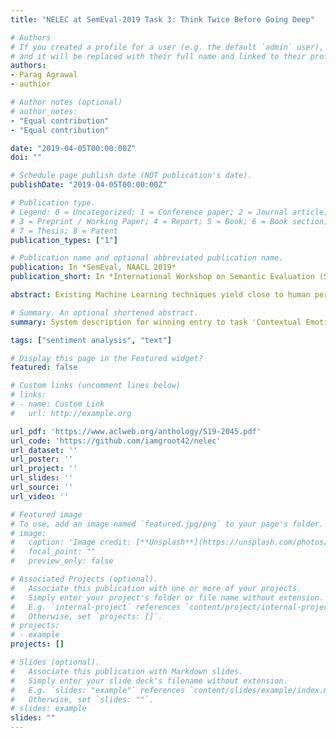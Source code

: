 ```yaml
---
title: "NELEC at SemEval-2019 Task 3: Think Twice Before Going Deep"

# Authors
# If you created a profile for a user (e.g. the default `admin` user), write the username (folder name) here 
# and it will be replaced with their full name and linked to their profile.
authors:
- Parag Agrawal
- authior

# Author notes (optional)
# author_notes:
- "Equal contribution"
- "Equal contribution"

date: "2019-04-05T00:00:00Z"
doi: ""

# Schedule page publish date (NOT publication's date).
publishDate: "2019-04-05T00:00:00Z"

# Publication type.
# Legend: 0 = Uncategorized; 1 = Conference paper; 2 = Journal article;
# 3 = Preprint / Working Paper; 4 = Report; 5 = Book; 6 = Book section;
# 7 = Thesis; 8 = Patent
publication_types: ["1"]

# Publication name and optional abbreviated publication name.
publication: In *SemEval, NAACL 2019*
publication_short: In *International Workshop on Semantic Evaluation (SemEval), NAACL-HLT 2019*

abstract: Existing Machine Learning techniques yield close to human performance on text-based classification tasks. However, the presence of multi-modal noise in chat data such as emoticons, slang, spelling mistakes, code-mixed data, etc. makes existing deep-learning solutions perform poorly. The inability of deep-learning systems to robustly capture these covariates puts a cap on their performance. We propose NELEC (Neural and Lexical Combiner), a system which elegantly combines textual and deep-learning based methods for sentiment classification. We evaluate our system as part of the third task of 'Contextual Emotion Detection in Text' as part of SemEval-2019. Our system performs significantly better than the baseline, as well as our deep-learning model benchmarks. It achieved a micro-averaged F1 score of 0.7765, ranking 3rd on the test-set leader-board.

# Summary. An optional shortened abstract.
summary: System description for winning entry to task 'Contextual Emotion Detection in Text' of SemEval 2019

tags: ["sentiment analysis", "text"]

# Display this page in the Featured widget?
featured: false

# Custom links (uncomment lines below)
# links:
# - name: Custom Link
#   url: http://example.org

url_pdf: 'https://www.aclweb.org/anthology/S19-2045.pdf'
url_code: 'https://github.com/iamgroot42/nelec'
url_dataset: ''
url_poster: ''
url_project: ''
url_slides: ''
url_source: ''
url_video: ''

# Featured image
# To use, add an image named `featured.jpg/png` to your page's folder. 
# image:
#   caption: 'Image credit: [**Unsplash**](https://unsplash.com/photos/pLCdAaMFLTE)'
#   focal_point: ""
#   preview_only: false

# Associated Projects (optional).
#   Associate this publication with one or more of your projects.
#   Simply enter your project's folder or file name without extension.
#   E.g. `internal-project` references `content/project/internal-project/index.md`.
#   Otherwise, set `projects: []`.
# projects:
# - example
projects: []

# Slides (optional).
#   Associate this publication with Markdown slides.
#   Simply enter your slide deck's filename without extension.
#   E.g. `slides: "example"` references `content/slides/example/index.md`.
#   Otherwise, set `slides: ""`.
# slides: example
slides: ""
---
```


<!-- {{% callout note %}}
Click the *Cite* button above to demo the feature to enable visitors to import publication metadata into their reference management software.
{{% /callout %}}

{{% callout note %}}
Create your slides in Markdown - click the *Slides* button to check out the example.
{{% /callout %}}

Supplementary notes can be added here, including [code, math, and images](https://wowchemy.com/docs/writing-markdown-latex/). -->
